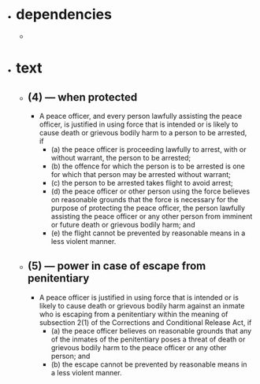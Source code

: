 - # dependencies
	-
- # text
	- ## (4) — when protected
		- A peace officer, and every person lawfully assisting the peace officer, is justified in using force that is intended or is likely to cause death or grievous bodily harm to a person to be arrested, if
			- (a) the peace officer is proceeding lawfully to arrest, with or without warrant, the person to be arrested;
			- (b) the offence for which the person is to be arrested is one for which that person may be arrested without warrant;
			- (c) the person to be arrested takes flight to avoid arrest;
			- (d) the peace officer or other person using the force believes on reasonable grounds that the force is necessary for the purpose of protecting the peace officer, the person lawfully assisting the peace officer or any other person from imminent or future death or grievous bodily harm; and
			- (e) the flight cannot be prevented by reasonable means in a less violent manner.
	- ## (5) — power in case of escape from penitentiary
		- A peace officer is justified in using force that is intended or is likely to cause death or grievous bodily harm against an inmate who is escaping from a penitentiary within the meaning of subsection 2(1) of the Corrections and Conditional Release Act, if
			- (a) the peace officer believes on reasonable grounds that any of the inmates of the penitentiary poses a threat of death or grievous bodily harm to the peace officer or any other person; and
			- (b) the escape cannot be prevented by reasonable means in a less violent manner.